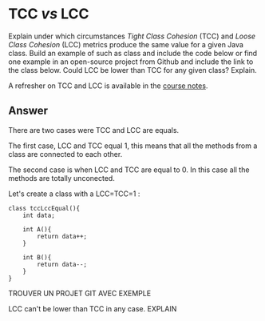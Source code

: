 # TCC *vs* LCC

Explain under which circumstances *Tight Class Cohesion* (TCC) and *Loose Class Cohesion* (LCC) metrics produce the same value for a given Java class. Build an example of such as class and include the code below or find one example in an open-source project from Github and include the link to the class below. Could LCC be lower than TCC for any given class? Explain.

A refresher on TCC and LCC is available in the [course notes](https://oscarlvp.github.io/vandv-classes/#cohesion-graph).

## Answer

There are two cases were TCC and LCC are equals.

The first case, LCC and TCC equal 1, this means that all the methods
from a class are connected to each other.

The second case is when LCC and TCC are equal to 0. In this case all the methods are totally unconected.

Let's create a class with a LCC=TCC=1 :
```
class tccLccEqual(){
    int data;
    
    int A(){
        return data++;
    }
    
    int B(){
        return data--;
    }
}
```
TROUVER UN PROJET GIT AVEC EXEMPLE

LCC can't be lower than TCC in any case. EXPLAIN